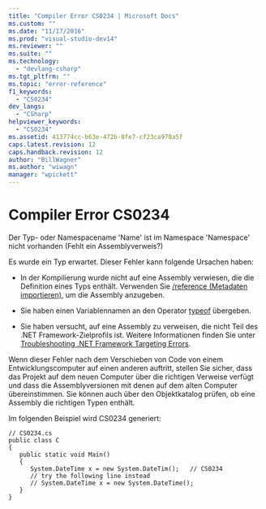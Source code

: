 ```yaml
---
title: "Compiler Error CS0234 | Microsoft Docs"
ms.custom: ""
ms.date: "11/17/2016"
ms.prod: "visual-studio-dev14"
ms.reviewer: ""
ms.suite: ""
ms.technology: 
  - "devlang-csharp"
ms.tgt_pltfrm: ""
ms.topic: "error-reference"
f1_keywords: 
  - "CS0234"
dev_langs: 
  - "CSharp"
helpviewer_keywords: 
  - "CS0234"
ms.assetid: 413774cc-b63e-472b-8fe7-cf23ca970a5f
caps.latest.revision: 12
caps.handback.revision: 12
author: "BillWagner"
ms.author: "wiwagn"
manager: "wpickett"
---
```

# Compiler Error CS0234
Der Typ\- oder Namespacename 'Name' ist im Namespace 'Namespace' nicht vorhanden \(Fehlt ein Assemblyverweis?\)  
  
 Es wurde ein Typ erwartet.  Dieser Fehler kann folgende Ursachen haben:  
  
-   In der Kompilierung wurde nicht auf eine Assembly verwiesen, die die Definition eines Typs enthält. Verwenden Sie [\/reference \(Metadaten importieren\)](../../../csharp/language-reference/compiler-options/reference-compiler-option.md), um die Assembly anzugeben.  
  
-   Sie haben einen Variablennamen an den Operator [typeof](../../../csharp/language-reference/keywords/typeof.md) übergeben.  
  
-   Sie haben versucht, auf eine Assembly zu verweisen, die nicht Teil des .NET Framework\-Zielprofils ist.  Weitere Informationen finden Sie unter [Troubleshooting .NET Framework Targeting Errors](/visual-studio/msbuild/troubleshooting-dotnet-framework-targeting-errors).  
  
 Wenn dieser Fehler nach dem Verschieben von Code von einem Entwicklungscomputer auf einen anderen auftritt, stellen Sie sicher, dass das Projekt auf dem neuen Computer über die richtigen Verweise verfügt und dass die Assemblyversionen mit denen auf dem alten Computer übereinstimmen.  Sie können auch über den Objektkatalog prüfen, ob eine Assembly die richtigen Typen enthält.  
  
 Im folgenden Beispiel wird CS0234 generiert:  
  
```  
// CS0234.cs  
public class C  
{  
   public static void Main()  
   {  
      System.DateTime x = new System.DateTim();   // CS0234  
      // try the following line instead  
      // System.DateTime x = new System.DateTime();  
   }  
}  
```